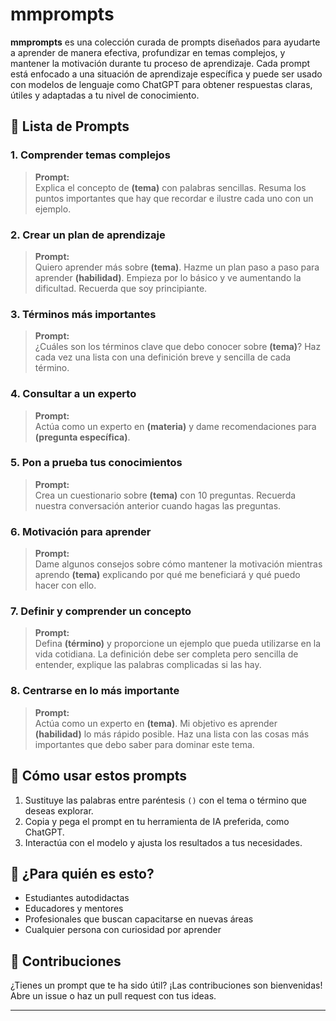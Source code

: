 # mmprompts

**mmprompts** es una colección curada de prompts diseñados para ayudarte a aprender de manera efectiva, profundizar en temas complejos, y mantener la motivación durante tu proceso de aprendizaje. Cada prompt está enfocado a una situación de aprendizaje específica y puede ser usado con modelos de lenguaje como ChatGPT para obtener respuestas claras, útiles y adaptadas a tu nivel de conocimiento.

## 📘 Lista de Prompts

### 1. Comprender temas complejos
> **Prompt:**  
> Explica el concepto de **(tema)** con palabras sencillas. Resuma los puntos importantes que hay que recordar e ilustre cada uno con un ejemplo.

### 2. Crear un plan de aprendizaje
> **Prompt:**  
> Quiero aprender más sobre **(tema)**. Hazme un plan paso a paso para aprender **(habilidad)**. Empieza por lo básico y ve aumentando la dificultad. Recuerda que soy principiante.

### 3. Términos más importantes
> **Prompt:**  
> ¿Cuáles son los términos clave que debo conocer sobre **(tema)**? Haz cada vez una lista con una definición breve y sencilla de cada término.

### 4. Consultar a un experto
> **Prompt:**  
> Actúa como un experto en **(materia)** y dame recomendaciones para **(pregunta específica)**.

### 5. Pon a prueba tus conocimientos
> **Prompt:**  
> Crea un cuestionario sobre **(tema)** con 10 preguntas. Recuerda nuestra conversación anterior cuando hagas las preguntas.

### 6. Motivación para aprender
> **Prompt:**  
> Dame algunos consejos sobre cómo mantener la motivación mientras aprendo **(tema)** explicando por qué me beneficiará y qué puedo hacer con ello.

### 7. Definir y comprender un concepto
> **Prompt:**  
> Defina **(término)** y proporcione un ejemplo que pueda utilizarse en la vida cotidiana. La definición debe ser completa pero sencilla de entender, explique las palabras complicadas si las hay.

### 8. Centrarse en lo más importante
> **Prompt:**  
> Actúa como un experto en **(tema)**. Mi objetivo es aprender **(habilidad)** lo más rápido posible. Haz una lista con las cosas más importantes que debo saber para dominar este tema.

## 🚀 Cómo usar estos prompts

1. Sustituye las palabras entre paréntesis `()` con el tema o término que deseas explorar.
2. Copia y pega el prompt en tu herramienta de IA preferida, como ChatGPT.
3. Interactúa con el modelo y ajusta los resultados a tus necesidades.

## 🧠 ¿Para quién es esto?

- Estudiantes autodidactas
- Educadores y mentores
- Profesionales que buscan capacitarse en nuevas áreas
- Cualquier persona con curiosidad por aprender

## 🤝 Contribuciones

¿Tienes un prompt que te ha sido útil? ¡Las contribuciones son bienvenidas! Abre un issue o haz un pull request con tus ideas.

---
